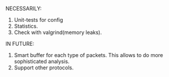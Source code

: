 NECESSARILY:
1) Unit-tests for config
2) Statistics.
3) Check with valgrind(memory leaks).

IN FUTURE:
1) Smart buffer for each type of packets.
This allows to do more sophisticated analysis.
2) Support other protocols.
